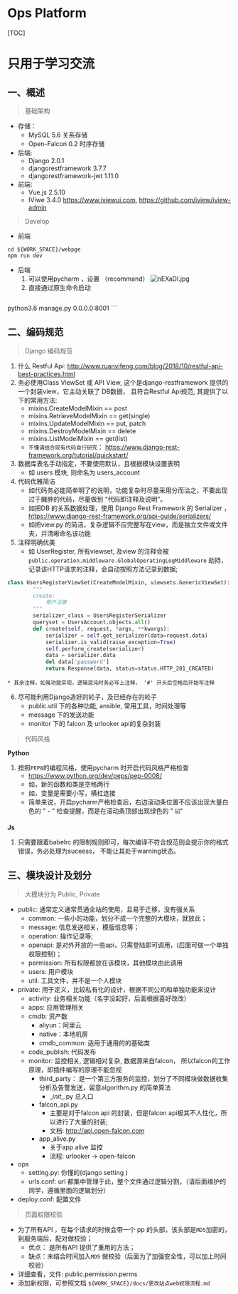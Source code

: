 # Ops Platform
[TOC]
# 只用于学习交流

## 一、概述
> 基础架构

* 存储：
    * MySQL 5.6   关系存储
    * Open-Falcon 0.2  时序存储
* 后端:
    * Django 2.0.1
    * djangorestframework 3.7.7
    * djangorestframework-jwt 1.11.0
* 前端:
    * Vue.js 2.5.10
    * IViwe 3.4.0   https://www.iviewui.com, https://github.com/iview/iview-admin


> Develop

* 前端
```
cd ${WORK_SPACE}/webpge
npm run dev
```
* 后端
    1. 可以使用pycharm ，设置 （recommand）
    ![nEXaDI.jpg](https://s2.ax1x.com/2019/09/04/nEXaDI.jpg)
    2. 直接通过原生命令启动
    ```
python3.6 manage.py 0.0.0.0:8001
    ```


## 二、编码规范

> Django 编码规范

1. 什么 Restful Api: http://www.ruanyifeng.com/blog/2018/10/restful-api-best-practices.html
2. 务必使用Class ViewSet 或 API View, 这个是django-restframework 提供的一个封装view，它主动关联了 DB数据， 且符合Restful Api规范, 其提供了以下的常用方法:
   * mixins.CreateModelMixin  == post 
   * mixins.RetrieveModelMixin ==  get(single)
   * mixins.UpdateModelMixin  == put, patch
   * mixins.DestroyModelMixin == delete
   * mixins.ListModelMixin == get(list) 
   * `不懂请结合现有代码自行研究`： https://www.django-rest-framework.org/tutorial/quickstart/ 
3. 数据库表名手动指定，不要使用默认，且根据模块设置表明
    * 如 users 模块, 则命名为 users_account
4. 代码优雅简洁
    * 如代码务必能简单明了的说明，功能复杂时尽量采用分而治之，不要出现过于臃肿的代码，尽量做到 “代码即注释及说明”。
    * 如把DB 的关系数据处理，使用 Django Rest Framework 的 Serializer ，https://www.django-rest-framework.org/api-guide/serializers/
    * 如把view.py 的简洁，复杂逻辑不应完整写在view，而是独立文件或文件夹，并清晰命名该功能
5. 注释明确优美
    * 如 UserRegister, 所有viewset, 及view 的注释会被 `public.operation.middleware.GlobalOperatingLogMiddleware` 劫持，记录该HTTP请求的注释，会自动按照方法记录到数据;
```python
class UsersRegisterViewSet(CreateModelMixin, viewsets.GenericViewSet):
        """
        create:
            用户注册
        """
        serializer_class = UsersRegisterSerializer
        queryset = UsersAccount.objects.all()
        def create(self, request, *args, **kwargs):
            serializer = self.get_serializer(data=request.data)
            serializer.is_valid(raise_exception=True)
            self.perform_create(serializer)
            data = serializer.data
            del data['password']
            return Response(data, status=status.HTTP_201_CREATED)
 ```
    * 其余注释，如虽功能实现，逻辑混沌时务必写上注释， '#' 开头后空格后开始写注释
6. 尽可能利用Django造好的轮子，及已经存在的轮子
    * public.util 下的各种功能, ansible, 常用工具，时间处理等
    * message 下的发送功能
    * monitor 下的 falcon 及 urlooker api的复杂封装

> 代码风格

**Python**
1. 按照`PEP8`的编程风格，使用pycharm 时开启代码风格严格检查
    * https://www.python.org/dev/peps/pep-0008/
    * 如，新的函数和类是空格两行
    * 如，变量是需要小写，横杠连接
    * 简单来说，开启pycharm严格检查后，右边滚动条位置不应该出现大量白色的 " - " 检查提醒，而是在滚动条顶部出现绿色的 " ☑️"

**Js**
1. 只需要跟着babelrc 的限制规则即可，每次编译不符合规范则会提示你的格式错误，务必处理为suceess， 不能让其处于warning状态。

## 三、模块设计及划分
> 大模块分为 Public, Private

* public:  通常定义通常贯通全站的使用，且易于迁移，没有强关系
    * common: 一些小的功能，划分不成一个完整的大模块，就放此；
    * message: 信息发送相关，模版信息等；
    * operation: 操作记录等;
    * openapi: 是对外开放的一些api，只需登陆即可调用，(后面可做一个单独权限控制)；
    * permission: 所有权限都放在该模块，其他模块由此调用
    * users: 用户模块
    * util: 工具文件，并不是一个人模块
* private: 用于定义，比较私有化的设计，根据不同公司和单独功能来设计
    * activity: 业务相关功能（名字没起好，后面根据喜好改改）
    * apps: 应用管理相关
    * cmdb: 资产数
        * aliyun：阿里云
        * native：本地机房
        * cmdb_common:  适用于通用的的基础类
    * code_publish: 代码发布
    * monitor: 监控相关, 逻辑相对复杂, 数据源来自falcon， 所以falcon的工作原理，即插件编写的原理不能忽视
        * third_party： 是一个第三方服务的监控，划分了不同模块做数据收集分析及告警发送，留意algorithm.py 的简单算法
            * \__init__.py 总入口
        * falcon_api.py
            * 主要是对于falcon api 的封装，但是falcon api极其不人性化，所以进行了大量的封装;
            * 文档: http://api.open-falcon.com
        * app_alive.py
            * 关于app alive 监控
            * 流程: urlooker -> open-falcon
* ops
    * setting.py: 你懂的(django setting )
    * urls.conf: url 都集中管理于此，整个文件通过逻辑分割，（请后面维护的同学，遵循里面的逻辑划分）
* deploy.conf: 配置文件

> 页面权限校验

* 为了所有API ，在每个请求的时候会带一个 pp 的头部，该头部是`MD5`加密的，到服务端后，配对做校验；
    * 优点： 是所有API 提供了重用的方法；
    * 缺点：未结合时间加入`MD5` 做校验（后面为了加强安全性，可以加上时间校验）
 * 详细查看，文件: public.permission.perms
* 添加新权限，可参照文档 `${WORK_SPACE}/docs/更改站点web权限流程.md`







